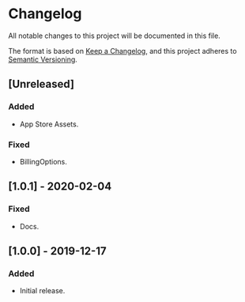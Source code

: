 # Changelog
All notable changes to this project will be documented in this file.

The format is based on [Keep a Changelog](https://keepachangelog.com/en/1.0.0/),
and this project adheres to [Semantic Versioning](https://semver.org/spec/v2.0.0.html).

## [Unreleased]

### Added

- App Store Assets.

### Fixed

- BillingOptions.

## [1.0.1] - 2020-02-04
### Fixed
- Docs.

## [1.0.0] - 2019-12-17

### Added

- Initial release.
